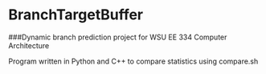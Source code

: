 # BranchTargetBuffer
###Dynamic branch prediction project for WSU EE 334 Computer Architecture

Program written in Python and C++ to compare statistics using compare.sh
